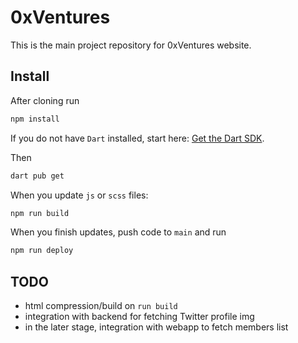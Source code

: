# 0xVentures

This is the main project repository for 0xVentures website.

## Install

After cloning run

```bash
npm install
```

If you do not have `Dart` installed, start here: [Get the Dart SDK](https://dart.dev/get-dart).

Then

```bash
dart pub get
```

When you update `js` or `scss` files:

```bash
npm run build
```

When you finish updates, push code to `main` and run

```bash
npm run deploy
```

## TODO
- html compression/build on `run build`
- integration with backend for fetching Twitter profile img
- in the later stage, integration with webapp to fetch members list